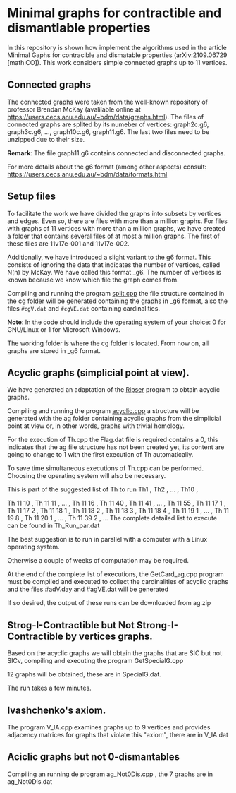 # Minimal graphs for contractible and dismantlable properties
In this repository is shown how implement the algorithms used in the article Minimal Gaphs for contracible and dismatable properties (arXiv:2109.06729 [math.CO]).
This work considers simple connected graphs up to 11 vertices.

## Connected graphs
The connected graphs were taken from the well-known repository of professor Brendan McKay (avalilable online at https://users.cecs.anu.edu.au/~bdm/data/graphs.html). The files of connected graphs are splited by its numeber of vertices: graph2c.g6, graph3c.g6, ..., graph10c.g6, graph11.g6. The last two files need to be unzipped due to their size.

**Remark**: The file graph11.g6 contains connected and disconnected graphs.

For more details about the g6 format (among other aspects) consult: https://users.cecs.anu.edu.au/~bdm/data/formats.html

## Setup files 
To facilitate the work we have divided the graphs into subsets by vertices and edges. Even so, there are files with more than a million graphs. For files with graphs of 11 vertices with more than a million graphs, we have created a folder that contains several files of at most a million graphs. The first of these files are
11v17e-001 and 11v17e-002.

Additionally, we have introduced a slight variant to the g6 format. This consists of ignoring the data that indicates the number of vertices, called N(n) by McKay. We have called this format _g6. The number of vertices is known because we know which file the graph comes from.

Compiling and running the program [split.cpp](split.cpp) the file structure contained in the cg folder will be generated containing the graphs in _g6 format, also the files `#cgV.dat` and `#cgVE.dat` containing cardinalities.

**Note**: In the code should include the operating system of your choice: 0 for GNU/Linux or 1 for Microsoft Windows.

The working folder is where the cg folder is located. From now on, all graphs are stored in _g6 format.

## Acyclic graphs (simplicial point at view).
We have generated an adaptation of the [Ripser](https://github.com/Ripser/ripser) program to obtain acyclic graphs.

Compiling and running the program [acyclic.cpp](./acyclic.cpp) a structure will be generated with the ag folder containing acyclic graphs from the simplicial point at view or, in other words, graphs with trivial homology.

For the execution of Th.cpp the Flag.dat file is required
contains a 0, this indicates that the ag file structure has not been created yet, its content are going to change to 1 with the first execution of Th automatically.

To save time simultaneous executions of Th.cpp can be performed. Choosing the operating system will also be necessary.

This is part of the suggested list of Th to run
Th1 , Th2 , ... , Th10 ,

Th 11 10 ,
Th 11 11 ,
... ,
Th 11 16 ,
Th 11 40 ,
Th 11 41 ,
... ,
Th 11 55 ,
Th 11 17 1 ,
Th 11 17 2 ,
Th 11 18 1 ,
Th 11 18 2 ,
Th 11 18 3 ,
Th 11 18 4 ,
Th 11 19 1 ,
... ,
Th 11 19 8 ,
Th 11 20 1 ,
... ,
Th 11 39 2 ,
...
The complete detailed list to execute can be found in Th_Run_par.dat

The best suggestion is to run in parallel with a computer with a Linux operating system.

Otherwise a couple of weeks of computation may be required.

At the end of the complete list of executions, the GetCard_ag.cpp program must be compiled and executed to collect the cardinalities of acyclic graphs and the files #adV.day and #agVE.dat will be generated

If so desired, the output of these runs can be downloaded from ag.zip

## Strog-I-Contractible but Not Strong-I-Contractible by vertices graphs.

Based on the acyclic graphs we will obtain the graphs that are SIC but not SICv, compiling and executing the program GetSpecialG.cpp

12 graphs will be obtained, these are in SpecialG.dat.

The run takes a few minutes.

## Ivashchenko's axiom.
The program V_IA.cpp examines graphs up to 9 vertices and provides adjacency matrices for graphs that violate this "axiom", there are in V_IA.dat

## Aciclic graphs but not 0-dismantables
Compiling an running de program ag_Not0Dis.cpp , the 7 graphs are in ag_Not0Dis.dat

